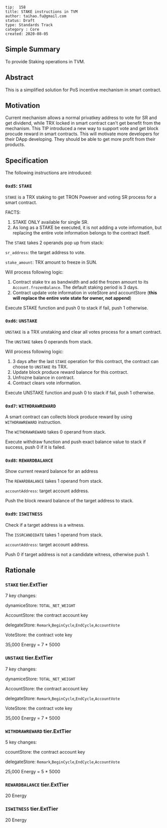 ```
tip:  158
title: STAKE instructions in TVM
author: taihao.fu@gmail.com
status: Draft
type: Standards Track
category : Core
created: 2020-08-05

```

## Simple Summary

To provide Staking operations in TVM.

## Abstract

This is a simplified solution for PoS incentive mechanism in smart contract.

## Motivation

Current mechanism allows a normal privatkey address to vote for SR and get dividend, while TRX locked in smart contract can't get benefit from the mechanism. This TIP introduced a new way to support vote and get block procude reward in smart contracts. This will motivate more developers for their DApp developing. They should be able to get more profit from their products.

## Specification

The following instructions are introduced:

### `0xd5`: `STAKE`

`STAKE` is a TRX staking to get TRON Powever and voting SR process for a smart contract.

FACTS:

1. STAKE ONLY available for single SR.
2. As long as a STAKE be executed, it is not adding a vote information, but replacing the entire vote information belongs to the contract itself.

The `STAKE` takes 2 operands pop up from stack:

`sr_address`: the target address to vote.

`stake_amount`: TRX amount to freeze in SUN.

Will process following logic:

1. Contract stake trx as bandwidth and add the frozen amount to its `Account.frozenBalance`. The default staking period is 3 days.
2. Contract update vote information in voteStore and accountStore (**this will replace the entire vote state for owner, not append**)

Execute STAKE function and push 0 to stack if fail, push 1 otherwise.

### `0xd6`: `UNSTAKE`

`UNSTAKE` is a TRX unstaking and clear all votes process for a smart contract.

The `UNSTAKE` takes 0 operands from stack.

Will process following logic:

1. 3 days after the last `STAKE` operation for this contract, the contract can choose to `UNSTAKE` its TRX.
2. Update block produce reward balance for this contract.
3. Unfrozne balance in contract.
4. Contract clears vote information.

Execute UNSTAKE function and push 0 to stack if fail, push 1 otherwise.

### `0xd7`: `WITHDRAWREWARD`

A smart contract can collects block produce reward by using `WITHDRAWREWARD` instruction.

The `WITHDRAWREWARD` takes 0 operand from stack.

Execute withdraw function and push exact balance value to stack if success, push 0 if it is failed.

### `0xd8`: `REWARDBALANCE`

Show current reward balance for an address

The `REWARDBALANCE` takes 1 operand from stack.

`accountAddress`: target account address.

Push the block reward balance of the target address to stack.

### `0xd9`: `ISWITNESS`

Check if a target address is a witness.

The `ISSRCANDIDATE` takes 1 operand from stack.

`accountAddress`: target account address.

Push 0 if target address is not a candidate witness, otherwise push 1.

## Rationale

### `STAKE` tier.ExtTier

7 key changes:

dynamiceStore: `TOTAL_NET_WEIGHT`

AccountStore: the contract account key

delegateStore: `Remark`,`BeginCycle`,`EndCycle`,`AccountVote`

VoteStore: the contract vote key

35,000 Energy = 7 * 5000

### `UNSTAKE` tier.ExtTier

7 key changes:

dynamiceStore: `TOTAL_NET_WEIGHT`

AccountStore: the contract account key

delegateStore: `Remark`,`BeginCycle`,`EndCycle`,`AccountVote`

VoteStore: the contract vote key

35,000 Energy = 7 * 5000

### `WITHDRAWREWARD` tier.ExtTier

5 key changes:

ccountStore: the contract account key

delegateStore: `Remark`,`BeginCycle`,`EndCycle`,`AccountVote`

25,000 Energy = 5 * 5000

### `REWARDBALANCE` tier.ExtTier

20 Energy

### `ISWITNESS` tier.ExtTier

20 Energy